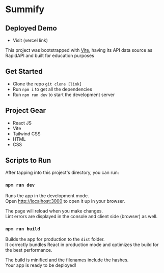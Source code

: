 # Summify

## Deployed Demo

- Visit (vercel link)

This project was bootstrapped with [Vite]([https://github.com/facebook/create-react-app](https://vitejs.dev/)), having its API data source as RapidAPI and built for education purposes

## Get Started

- Clone the repo `git clone [link]`
- Run `npm i` to get all the dependencies
- Run `npm run dev` to start the development server

## Project Gear

- React JS
- Vite
- Tailwind CSS
- HTML
- CSS

## Scripts to Run

After tapping into this project's directory, you can run:

### `npm run dev`

Runs the app in the development mode.\
Open [http://localhost:3000](http://localhost:3000) to open it up in your browser.

The page will reload when you make changes.\
Lint errors are displayed in the console and client side (browser) as well.

### `npm run build`

Builds the app for production to the `dist` folder.\
It correctly bundles React in production mode and optimizes the build for the best performance.

The build is minified and the filenames include the hashes.\
Your app is ready to be deployed!
